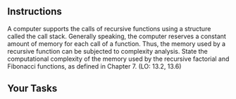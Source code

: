 <!-- manual -->

## Instructions

A computer supports the calls of recursive functions using a structure called the call stack. Generally speaking, the computer reserves a constant amount of memory for each call of a function. Thus, the memory used by a recursive function can be subjected to complexity analysis. State the computational complexity of the memory used by the recursive factorial and Fibonacci functions, as defined in Chapter 7. (LO: 13.2, 13.6)

## Your Tasks
